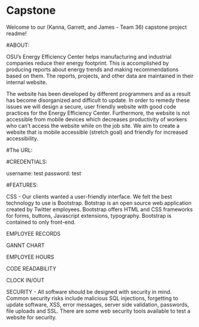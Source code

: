 # Capstone

Welcome to our (Kanna, Garrett, and James - Team 36) capstone project readme! 

#ABOUT:

 OSU’s Energy Efficiency Center helps manufacturing and industrial companies reduce their energy footprint. This is accomplished by producing reports about energy trends and making recommendations based on them. The reports, projects, and other data are maintained in their internal website. 

The website has been developed by different programmers and as a result has become disorganized and difficult to update. In order to remedy these issues we will design a secure, user friendly website with good code practices for the Energy Efficiency Center. Furthermore, the website is not accessible from mobile devices which decreases productivity of workers who can’t access the website while on the job site. We aim to create a website that is mobile accessible (stretch goal) and friendly for increased accessibility.


#The URL:



#CREDENTIALS:

username: test
password: test



#FEATURES:

CSS -  Our clients wanted a user-friendly interface. We felt the best technology to use is Bootstrap. Botstrap is an open source web application created by Twitter employees. Bootstrap offers HTML and CSS frameworks for forms, buttons, Javascript extensions, typography. Bootstrap is contained to only front-end.

EMPLOYEE RECORDS

GANNT CHART

EMPLOYEE HOURS

CODE READABILITY

CLOCK IN/OUT

SECURITY - All software should be designed with security in mind. Common security risks include malicious SQL injections, forgetting to update software, XSS, error messages, server side validation, passwords, file uploads and SSL. There are some web security tools available to test a website for security.

